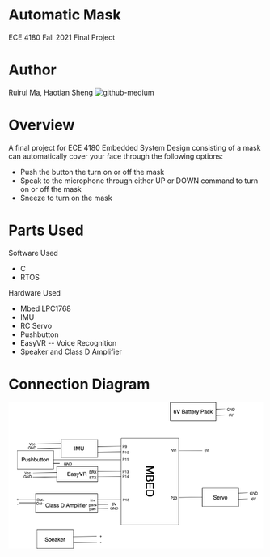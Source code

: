 # Automatic Mask
ECE 4180 Fall 2021 Final Project

# Author 
Ruirui Ma, Haotian Sheng
![github-medium](mask.jpg)

# Overview
A final project for ECE 4180 Embedded System Design consisting of a mask can automatically cover your face through the following options:
* Push the button the turn on or off the mask
* Speak to the microphone through either UP or DOWN command to turn on or off the mask
* Sneeze to turn on the mask

# Parts Used
Software Used
* C
* RTOS

Hardware Used
* Mbed LPC1768 
* IMU
* RC Servo
* Pushbutton
* EasyVR -- Voice Recognition
* Speaker and Class D Amplifier

# Connection Diagram
![github-medium](connection.png)
